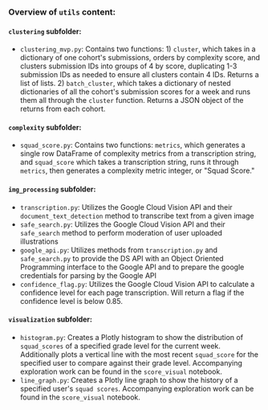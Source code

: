 ### Overview of `utils` content:

#### `clustering` subfolder:
- `clustering_mvp.py`: Contains two functions: 1) `cluster`, which takes in a dictionary of one cohort's submissions, orders by complexity score, and clusters submission IDs into groups of 4 by score, duplicating 1-3 submission IDs as needed to ensure all clusters contain 4 IDs. Returns a list of lists. 2) `batch_cluster`, which takes a dictionary of nested dictionaries of all the cohort's submission scores for a week and runs them all through the `cluster` function. Returns a JSON object of the returns from each cohort.

#### `complexity` subfolder:
- `squad_score.py`: Contains two functions: `metrics`, which generates a single row DataFrame of complexity metrics from a transcription string, and `squad_score` which takes a transcription string, runs it through `metrics`, then generates a complexity metric integer, or "Squad Score."

#### `img_processing` subfolder:
- `transcription.py`: Utilizes the Google Cloud Vision API and their `document_text_detection` method to transcribe text from a given image
- `safe_search.py`: Utilizes the Google Cloud Vision API and their `safe_search` method to perform moderation of user uploaded illustrations
- `google_api.py`: Utilizes methods from `transcription.py` and `safe_search.py` to provide the DS API with an Object Oriented Programming interface to the Google API and to prepare the google credentials for parsing by the Google API
- `confidence_flag.py`: Utilizes the Google Cloud Vision API to calculate a confidence level for each page transcription. Will return a flag if the confidence level is below 0.85.

#### `visualization` subfolder:
- `histogram.py`: Creates a Plotly histogram to show the distribution of `squad_scores` of a specified grade level for the current week. Additionally plots a vertical line with the most recent `squad_score` for the specified user to compare against their grade level. Accompanying exploration work can be found in the `score_visual` notebook.
- `line_graph.py`: Creates a Plotly line graph to show the history of a specified user's `squad scores`. Accompanying exploration work can be found in the `score_visual` notebook. 